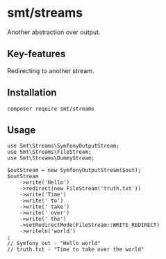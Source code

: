 smt/streams
===========

Another abstraction over output.

Key-features
------------

Redirecting to another stream.

Installation
------------

    composer require smt/streams

Usage
-----

    use Smt\Streams\SymfonyOutputStream;
    use Smt\Streams\FileStream;
    use Smt\Streams\DummyStream;

    $outStream = new SymfonyOutputStream($out);
    $outStream
        ->write('Hello')
        ->redirect(new FileStream('truth.txt'))
        ->write('Time')
        ->write(' to')
        ->write(' take')
        ->write(' over')
        ->write(' the')
        ->setRedirectMode(FileStream::WRITE_REDIRECT)
        ->writeln('world')
    ;
    // Symfony out - "Hello world"
    // truth.txt - "Time to take over the world"